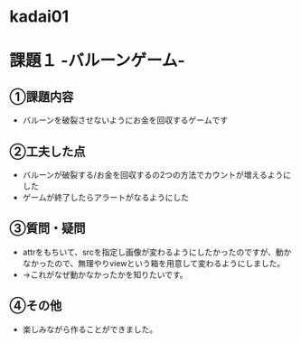 # kadai01
# 課題１ -バルーンゲーム-

## ①課題内容
- バルーンを破裂させないようにお金を回収するゲームです

## ②工夫した点
- バルーンが破裂する/お金を回収するの2つの方法でカウントが増えるようにした
- ゲームが終了したらアラートがなるようにした

## ③質問・疑問
- attrをもちいて、srcを指定し画像が変わるようにしたかったのですが、動かなかったので、無理やりviewという箱を用意して変わるようにしました。
- →これがなぜ動かなかったかを知りたいです。

## ④その他
- 楽しみながら作ることができました。
